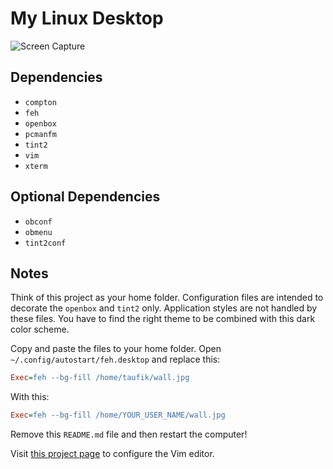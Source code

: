 My Linux Desktop
================

![Screen Capture](https://user-images.githubusercontent.com/1669261/105569136-c43dbc80-5d71-11eb-93a7-9ab0ffe72eef.png)

Dependencies
------------

 - `compton`
 - `feh`
 - `openbox`
 - `pcmanfm`
 - `tint2`
 - `vim`
 - `xterm`

Optional Dependencies
---------------------

 - `obconf`
 - `obmenu`
 - `tint2conf`

Notes
-----

Think of this project as your home folder. Configuration files are intended to decorate the `openbox` and `tint2` only. Application styles are not handled by these files. You have to find the right theme to be combined with this dark color scheme.

Copy and paste the files to your home folder. Open `~/.config/autostart/feh.desktop` and replace this:

~~~ .ini
Exec=feh --bg-fill /home/taufik/wall.jpg
~~~

With this:

~~~ .ini
Exec=feh --bg-fill /home/YOUR_USER_NAME/wall.jpg
~~~

Remove this `README.md` file and then restart the computer!

Visit [this project page](https://github.com/taufik-nurrohman/vim) to configure the Vim editor.
